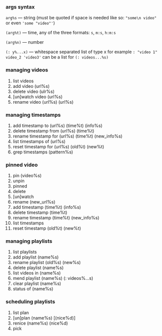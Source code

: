 ### args syntax

`arg%s` — string 
(must be quoted if space is needed like so: `"some\n video"` or even `'some "video"'`)

`(arg%t)` — time, any of the three formats: `s`, `m:s`, `h:m:s` 

`(arg%n)` — number

`(: y%...x)` — whitespace separated list of type x
for example `: "video 1" video_2 'video3'` can be a list for `(: videos...%s)`

### managing videos

1. list videos
2. add video (url%s)
3. delete video (ulr%s)
4. [un]watch video (url%s)
5. rename video (url%s) (url%s)

### managing timestamps
1. add timestamp to (url%s) (time%t) (info%s)
2. delete timestamp from (url%s) (time%t)
3. rename timestamp for (url%s) (time%t) (new_info%s)
4. list timestamps of (url%s)
5. reset timestamp for (url%s) (old%t) (new%t)
6. grep timestamps (pattern%s)
 
### pinned video
1. pin (video%s)
2. unpin
3. pinned
4. delete
5. [un]watch
6. rename (new_url%s)
7. add timestamp (time%t) (info%s)
8. delete timestamp (time%t)
9. rename timestamp (time%t) (new_info%s)
10. list timestamps
11. reset timestamp (old%t) (new%t)

### managing playlists
1. list playlists
2. add playlist (name%s)
3. rename playlist (old%s) (new%s)
4. delete playlist (name%s)
5. list videos in (name%s)
6. mend playlist (name%s) (: videos%...s)
7. clear playlist (name%s)
8. status of (name%s)

### scheduling playlists
1. list plan
2. [un]plan (name%s) [(nice%d)]
2. renice (name%s) (nice%d)
3. pick
